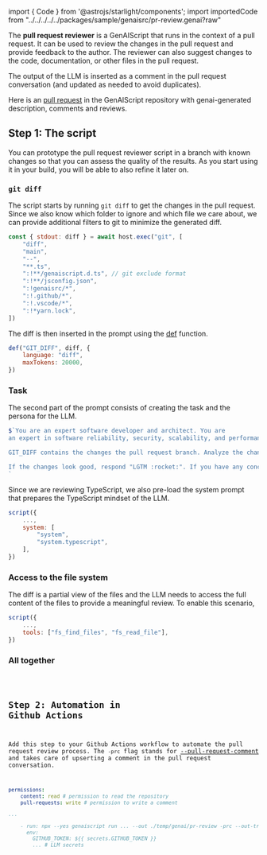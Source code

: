 import { Code } from '@astrojs/starlight/components';
import importedCode from "../../../../../packages/sample/genaisrc/pr-review.genai?raw"

The **pull request reviewer** is a GenAIScript that runs in the context of a pull request. 
It can be used to review the changes in the pull request and provide feedback to the author. 
The reviewer can also suggest changes to the code, documentation, or other files in the pull request.

The output of the LLM is inserted as a comment in the pull request conversation 
(and updated as needed to avoid duplicates). 

Here is an [pull request](https://github.com/microsoft/genaiscript/pull/534) in the GenAIScript repository
with genai-generated description, comments and reviews.

## Step 1: The script

You can prototype the pull request reviewer script in a branch with known changes so that you can assess
the quality of the results. As you start using it in your build, you will be able to also refine it later on.

### `git diff`

The script starts by running `git diff` to get the changes in the pull request. Since we also know which folder
to ignore and which file we care about, we can provide additional filters to git to minimize the generated diff.

```js
const { stdout: diff } = await host.exec("git", [
    "diff",
    "main",
    "--",
    "**.ts",
    ":!**/genaiscript.d.ts", // git exclude format
    ":!**/jsconfig.json",
    ":!genaisrc/*",
    ":!.github/*",
    ":!.vscode/*",
    ":!*yarn.lock",
])
```

The diff is then inserted in the prompt using the [def](/genaiscript/reference/scripts/context) function.

```js
def("GIT_DIFF", diff, {
    language: "diff",
    maxTokens: 20000,
})
```

### Task

The second part of the prompt consists of creating the task and the persona for the LLM.

```js
$`You are an expert software developer and architect. You are
an expert in software reliability, security, scalability, and performance.

GIT_DIFF contains the changes the pull request branch. Analyze the changes in GIT_DIFF in your mind.

If the changes look good, respond "LGTM :rocket:". If you have any concerns, provide a brief description of the concerns.
`
```

Since we are reviewing TypeScript, we also pre-load the system prompt that prepares the TypeScript mindset of the LLM.

```js '"system.typescript"'
script({
    ...,
    system: [
        "system",
        "system.typescript",
    ],
})
```

### Access to the file system

The diff is a partial view of the files and the LLM needs to access the full content of the files 
to provide a meaningful review. To enable this scenario, 

```js 'tools: ["fs_find_files", "fs_read_file"]'
script({
    ...,
    tools: ["fs_find_files", "fs_read_file"],
})
```

### All together

<Code code={importedCode} wrap={true} lang="js" title="pr-review.genai.mjs" />

## Step 2: Automation in Github Actions

Add this step to your Github Actions workflow to automate the pull request review process.
The `-prc` flag stands for [--pull-request-comment](/genaiscript/reference/cli/run#pull-request-comment)
and takes care of upserting a comment in the pull request conversation.

```yaml "-prc"
permissions:
    content: read # permission to read the repository
    pull-requests: write # permission to write a comment

...

    - run: npx --yes genaiscript run ... --out ./temp/genai/pr-review -prc --out-trace $GITHUB_STEP_SUMMARY
      env:
        GITHUB_TOKEN: ${{ secrets.GITHUB_TOKEN }}
        ... # LLM secrets
```

